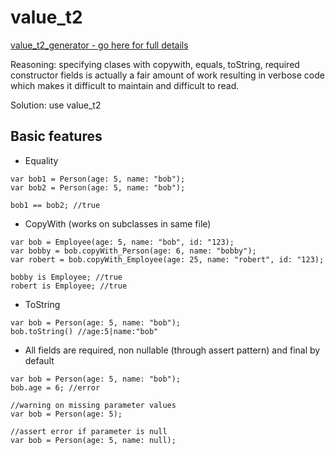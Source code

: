 # value_t2

[value_t2_generator - go here for full details](value_t2_generator/README.md)

Reasoning: specifying clases with copywith, equals, toString, required constructor fields is actually a fair amount of work resulting in verbose code which makes it difficult to maintain and difficult to read.

Solution: use value_t2

## Basic features

* Equality

```
var bob1 = Person(age: 5, name: "bob");
var bob2 = Person(age: 5, name: "bob");

bob1 == bob2; //true
```

* CopyWith (works on subclasses in same file)

```
var bob = Employee(age: 5, name: "bob", id: "123);
var bobby = bob.copyWith_Person(age: 6, name: "bobby");
var robert = bob.copyWith_Employee(age: 25, name: "robert", id: "123);

bobby is Employee; //true
robert is Employee; //true
```

* ToString

```
var bob = Person(age: 5, name: "bob");
bob.toString() //age:5|name:"bob"
```

* All fields are required, non nullable (through assert pattern) and final by default

```
var bob = Person(age: 5, name: "bob");
bob.age = 6; //error

//warning on missing parameter values
var bob = Person(age: 5);

//assert error if parameter is null
var bob = Person(age: 5, name: null);
```

